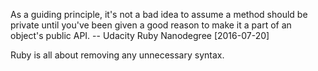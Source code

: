 As a guiding principle, it's not a bad idea to assume a method should be private until you've been given a good reason to make it a part of an object's public API.
-- Udacity Ruby Nanodegree [2016-07-20]

Ruby is all about removing any unnecessary syntax.
